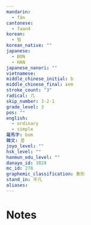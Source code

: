 ```yaml
---
mandarin:
  - fán
cantonese:
  - faan4
korean:
  - 범
korean_native: ""
japanese:
  - BON
  - HAN
japanese_nanori: ""
vietnamese:
middle_chinese_initial: b
middle_chinese_final: ɨɐm
stroke_count: "3"
radical: 几
skip_number: 3-2-1
grade_level: 3
pos: ""
english:
  - ordinary
  - simple
羅馬字: bom
韓文: 봄
joyo_level: ""
hsk_level: ""
hanmun_edu_level: ""
danayo_id: 3028
mc_id: 278
graphemic_classification: 象形
stand_in: 平凡
aliases:
---
```


# Notes
